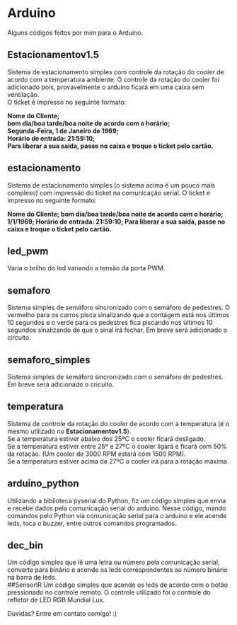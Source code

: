 # Arduino
  Alguns códigos feitos por mim para o Arduino.

## Estacionamentov1.5
Sistema de estacionamento simples com controle da rotação do cooler de acordo com a temperatura ambiente. O controle da rotação do cooler foi adicionado pois, provavelmente o arduino ficará em uma caixa sem ventilação.  
O ticket é impresso no seguinte formato:  

**Nome do Cliente;  
bom dia/boa tarde/boa noite de acordo com o horário;  
Segunda-Feira, 1 de Janeiro de 1969;  
Horário de entrada: 21:59:10;  
Para liberar a sua saída, passe no caixa e troque o ticket pelo cartão.**   

## estacionamento
Sistema de estacionamento simples (o sistema acima é um pouco mais complexo) com impressão do ticket na comunicação serial.
O ticket é impresso no seguinte formato:  

**Nome do Cliente;
bom dia/boa tarde/boa noite de acordo com o horário;
1/1/1969;
Horário de entrada: 21:59:10;
Para liberar a sua saída, passe no caixa e troque o ticket pelo cartão.**    
  
## led_pwm
Varia o brilho do led variando a tensão da porta PWM.

## semaforo
Sistema simples de semáforo sincronizado com o semáforo de pedestres. O vermelho para os carros pisca sinalizando que a contágem está nos últimos 10 segundos e o verde para os pedestres fica piscando nos últimos 10 segundos sinalizando de que o sinal irá fechar.
Em breve será adicionado o circuito.  

## semaforo_simples
Sistema simples de semáforo sincronizado com o semáforo de pedestres.
Em breve será adicionado o cricuito.  

## temperatura
Sistema de controle da rotação do cooler de acordo com a temperatura (é o mesmo utilizado no **Estacionamentov1.5**).  
Se a temperatura estiver abaixo dos 25ºC o cooler ficará desligado.  
Se a temperatura estiver entre 25º e 27ºC o cooler ligará e ficará com 50% da rotação. (Um cooler de 3000 RPM estará com 1500 RPM).  
Se a temperatura estiver acima de 27ºC o cooler irá para a rotação máxima.  

## arduino_python
Utilizando a biblioteca pyserial do Python, fiz um código simples que envia e recebe dados pela comunicação serial do arduino. Nesse código, mando comandos pelo Python via comunicação serial para o arduino e ele acende leds, toca o buzzer, entre outros comandos programados.  

## dec_bin
Um código simples que lê uma letra ou número pela comunicação serial, converte para binário e acende os leds correspondentes ao número binário na barra de leds.  
##SensorIR
Um código simples que acende os leds de acordo com o botão pressionado no controle remoto. O controle utilizado foi o controle do refletor de LED RGB Mundial Lux.  

Dúvidas? Entre em contato comigo! :)  
